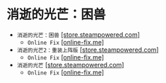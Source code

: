 # 消逝的光芒：困兽
* `消逝的光芒：困兽` [[store.steampowered.com]](https://store.steampowered.com/app/3008130/_/)
    * `Online Fix` [[online-fix.me]](https://online-fix.me/games/officialservers/17880-dying-light-the-beast-po-seti.html)
* `消逝的光芒2：重装上阵版` [[store.steampowered.com]](https://store.steampowered.com/app/534380/2/)
    * `Online Fix` [[online-fix.me]](https://online-fix.me/games/shooter/17061-dying-light-2-stay-human-po-seti.html)
* `消逝的光芒` [[store.steampowered.com]](https://store.steampowered.com/app/239140/Dying_Light/)
    * `Online Fix` [[online-fix.me]](https://online-fix.me/games/survival/16119-dying-light-the-following-po-seti.html)